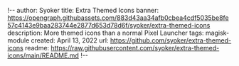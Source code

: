 !--
author: Syoker
title: Extra Themed Icons
banner: https://opengraph.githubassets.com/883d43aa34afb0cbea4cdf5035be8fe57c4143e9baa283744e2877d653d78d6f/syoker/extra-themed-icons
description: More themed icons than a normal Pixel Launcher
tags: magisk-module
created: April 13, 2022
url: https://github.com/syoker/extra-themed-icons
readme: https://raw.githubusercontent.com/syoker/extra-themed-icons/main/README.md
!--
